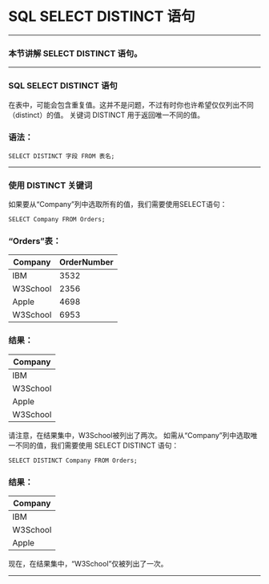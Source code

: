 # SQL SELECT DISTINCT 语句

---
### 本节讲解 SELECT DISTINCT 语句。

---
### SQL SELECT DISTINCT 语句

在表中，可能会包含重复值。这并不是问题，不过有时你也许希望仅仅列出不同（distinct）的值。
关键词 DISTINCT 用于返回唯一不同的值。

### 语法：

```
SELECT DISTINCT 字段 FROM 表名;
```

---
### 使用 DISTINCT 关键词

如果要从“Company”列中选取所有的值，我们需要使用SELECT语句：

```
SELECT Company FROM Orders;
```

### “Orders”表：

Company    | OrderNumber
-----------|------------
IBM        | 3532
W3School   | 2356
Apple      | 4698
W3School   | 6953

### 结果：

| Company  |
|----------|
| IBM      | 
| W3School |
| Apple    |
| W3School |

请注意，在结果集中，W3School被列出了两次。
如需从“Company”列中选取唯一不同的值，我们需要使用 SELECT DISTINCT 语句：

```
SELECT DISTINCT Company FROM Orders;
```

### 结果：

| Company  |
|----------|
| IBM      |
| W3School |
| Apple    |

现在，在结果集中，“W3School”仅被列出了一次。

---